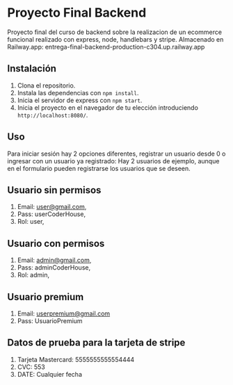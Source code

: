 # Proyecto Final Backend
Proyecto final del curso de backend sobre la realizacion de un ecommerce funcional realizado con express, node, handlebars y stripe.
Almacenado en Railway.app: entrega-final-backend-production-c304.up.railway.app

## Instalación
1. Clona el repositorio.
2. Instala las dependencias con `npm install`.
3. Inicia el servidor de express con `npm start`.
4. Inicia el proyecto en el navegador de tu elección introduciendo `http://localhost:8080/`.

## Uso
Para iniciar sesión hay 2 opciones diferentes, registrar un usuario desde 0 o ingresar con un usuario ya registrado:
Hay 2 usuarios de ejemplo, aunque en el formulario pueden registrarse los usuarios que se deseen.

## Usuario sin permisos
1. Email: user@gmail.com,
2. Pass: userCoderHouse,
3. Rol: user,

## Usuario con permisos
1. Email: admin@gmail.com,
2. Pass: adminCoderHouse,
3. Rol: admin,

## Usuario premium
1. Email: userpremium@gmail.com
2. Pass: UsuarioPremium

## Datos de prueba para la tarjeta de stripe
1. Tarjeta Mastercard: 5555555555554444
2. CVC: 553
3. DATE: Cualquier fecha
